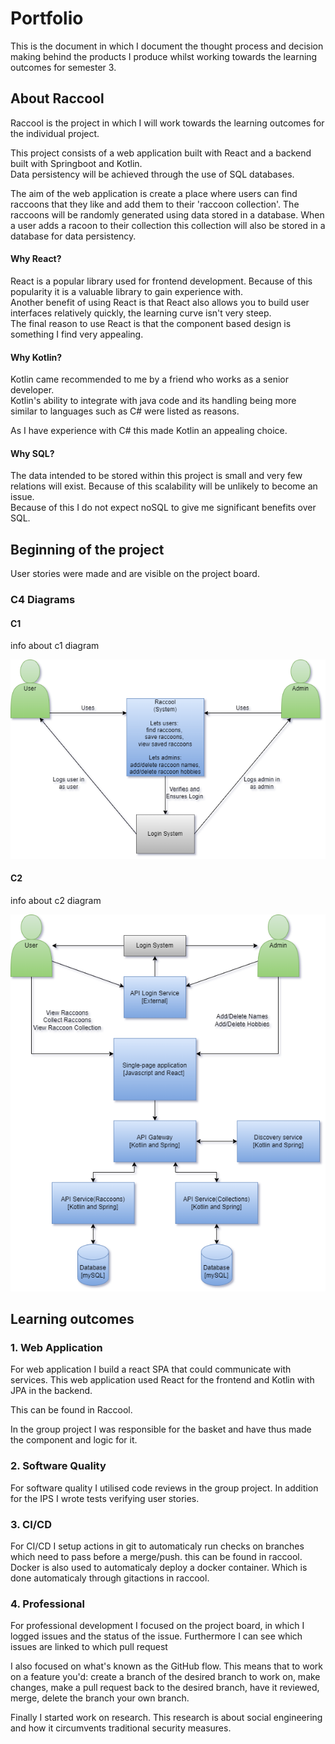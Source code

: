 # Portfolio
This is the document in which I document the thought process and decision making behind the products I produce whilst working towards the learning outcomes for semester 3.

## About Raccool
Raccool is the project in which I will work towards the learning outcomes for the individual project. <br>

This project consists of a web application built with React and a backend built with Springboot and Kotlin. <br>
Data persistency will be achieved through the use of SQL databases. <br>

The aim of the web application is create a place where users can find raccoons that they like and add them to their 'raccoon collection'. The raccoons will be randomly generated using data stored in a database. When a user adds a racoon to their collection this collection will also be stored in a database for data persistency.

#### Why React?
React is a popular library used for frontend development. Because of this popularity it is a valuable library to gain experience with. <br>
Another benefit of using React is that React also allows you to build user interfaces relatively quickly, the learning curve isn't very steep. <br>
The final reason to use React is that the component based design is something I find very appealing.

#### Why Kotlin?
Kotlin came recommended to me by a friend who works as a senior developer. <br>
Kotlin's ability to integrate with java code and its handling being more similar to languages such as C# were listed as reasons. <br>

As I have experience with C# this made Kotlin an appealing choice.

#### Why SQL?
The data intended to be stored within this project is small and very few relations will exist. Because of this scalability will be unlikely to become an issue. <br>
Because of this I do not expect noSQL to give me significant benefits over SQL.

## Beginning of the project
User stories were made and are visible on the project board.

### C4 Diagrams

#### C1
info about c1 diagram

![C1 diagram](/portfolio_images/Raccool_C1_Context_Diagram.drawio.png)

#### C2
info about c2 diagram

![C2 diagram](/portfolio_images/Raccool_C2_Containers_Diagram.drawio.png)


## Learning outcomes

### 1. Web Application

For web application I build a react SPA that could communicate with services.
This web application used React for the frontend and Kotlin with JPA in the backend.

This can be found in Raccool.

In the group project I was responsible for the basket and have thus made the component and logic for it.

### 2. Software Quality

For software quality I utilised code reviews in the group project. 
In addition for the IPS I wrote tests verifying user stories.

### 3. CI/CD

For CI/CD I setup actions in git to automaticaly run checks on branches which need to pass before a merge/push. this can be found in raccool.
Docker is also used to automaticaly deploy a docker container. Which is done automaticaly through gitactions in raccool.

### 4. Professional

For professional development I focused on the project board, in which I logged issues and the status of the issue. Furthermore I can see which issues are linked to which pull request

I also focused on what's known as the GitHub flow. This means that to work on a feature you'd: create a branch of the desired branch to work on, make changes, make a pull request back to the desired branch, have it reviewed, merge, delete the branch your own branch.

Finally I started work on research. This research is about social engineering and how it circumvents traditional security measures.
